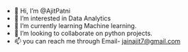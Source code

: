 - 👋 Hi, I’m @AjitPatni
- 👀 I’m interested in Data Analytics
- 🌱 I’m currently learning Machine learning.
- 💞️ I’m looking to collaborate on python projects.
- 📫 you can reach me through Email- jainajit7@gmail.com

<!---
AjitPatni/AjitPatni is a ✨ special ✨ repository because its `README.md` (this file) appears on your GitHub profile.
You can click the Preview link to take a look at your changes.
--->
